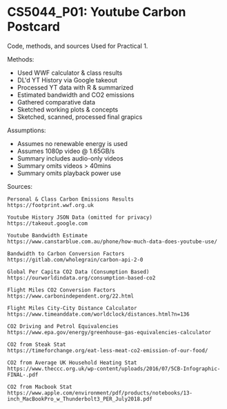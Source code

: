 # CS5044_P01: Youtube Carbon Postcard
Code, methods, and sources Used for Practical 1.

Methods:
* Used WWF calculator & class results
* DL'd YT History via Google takeout
* Processed YT data with R & summarized
* Estimated bandwidth and CO2 emissions
* Gathered comparative data
* Sketched working plots & concepts
* Sketched, scanned, processed final grapics

Assumptions:
* Assumes no renewable energy is used
* Assumes 1080p video @ 1.65GB/s
* Summary includes audio-only videos
* Summary omits videos > 40mins
* Summary omits playback power use

Sources:

    Personal & Class Carbon Emissions Results
    https://footprint.wwf.org.uk

    Youtube History JSON Data (omitted for privacy)
    https://takeout.google.com

    Youtube Bandwidth Estimate
    https://www.canstarblue.com.au/phone/how-much-data-does-youtube-use/

    Bandwidth to Carbon Conversion Factors
    https://gitlab.com/wholegrain/carbon-api-2-0

    Global Per Capita CO2 Data (Consumption Based)
    https://ourworldindata.org/consumption-based-co2

    Flight Miles CO2 Conversion Factors
    https://www.carbonindependent.org/22.html

    Flight Miles City-City Distance Calculator 
    https://www.timeanddate.com/worldclock/distances.html?n=136

    CO2 Driving and Petrol Equivalencies
    https://www.epa.gov/energy/greenhouse-gas-equivalencies-calculator

    CO2 from Steak Stat
    https://timeforchange.org/eat-less-meat-co2-emission-of-our-food/

    CO2 from Average UK Household Heating Stat
    https://www.theccc.org.uk/wp-content/uploads/2016/07/5CB-Infographic-FINAL-.pdf

    CO2 from Macbook Stat
    https://www.apple.com/environment/pdf/products/notebooks/13-inch_MacBookPro_w_Thunderbolt3_PER_July2018.pdf
